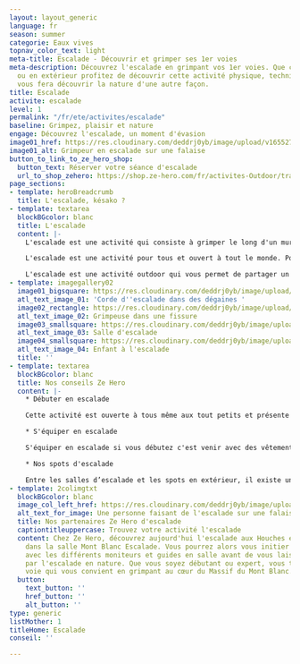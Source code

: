 ```yaml
---
layout: layout_generic
language: fr
season: summer
categorie: Eaux vives
topnav_color_text: light
meta-title: Escalade - Découvrir et grimper ses 1er voies
meta-description: Découvrez l'escalade en grimpant vos 1er voies. Que ce soit en intérieur
  ou en extérieur profitez de découvrir cette activité physique, technique et qui
  vous fera découvrir la nature d'une autre façon. 
title: Escalade
activite: escalade
level: 1
permalink: "/fr/ete/activites/escalade"
baseline: Grimpez, plaisir et nature
engage: Découvrez l'escalade, un moment d'évasion
image01_href: https://res.cloudinary.com/deddrj0yb/image/upload/v1655278364/website/escalade/tommy-lisbin-g5F4ZzeNEgY-unsplash.jpg
image01_alt: Grimpeur en escalade sur une falaise
button_to_link_to_ze_hero_shop:
  button_text: Réserver votre séance d'escalade
  url_to_shop_zehero: https://shop.ze-hero.com/fr/activites-Outdoor/trail?calessonstype=all&catypegenderlistsummer=all&calessonsactivitytype=Escalade&start-date=
page_sections:
- template: heroBreadcrumb
  title: L'escalade, késako ?
- template: textarea
  blockBGcolor: blanc
  title: L'escalade
  content: |-
    L'escalade est une activité qui consiste à grimper le long d'un mur, d'une paroi, d'une falaise, d'une montagne, une voie afin d'atteindre le sommet. A l'aide vos doigts, de vos mains, de vos pieds et jambes, de la force musculaire et de la technique, vous évoluerez sur la paroi. L'escalade se pratique en salle ou nature. En salle on retrouve l'escalade en voie, c’est-à-dire que vous êtes assuré par une personne, avec une corde et donc vous grimpez des voies d'environ 10m. Vous retrouverez également l'escalade de bloc. Cette pratique ne nécessite pas de matériel, seulement les chaussons puisque vous grimpez des hauteurs de 3m maximum. En nature vous pourrez également trouver des spots de bloc mais surtout grimper des voies en nature dans des cadres magnifiques.

    L'escalade est une activité pour tous et ouvert à tout le monde. Pour ceux qu'ils veulent s'initier à cette pratique, un guide vous accompagnera avec le matériel nécessaire et vous expliquera comment assurer et bien grimper.

    L'escalade est une activité outdoor qui vous permet de partager un moment dans des lieux naturels, avec vos amis ou votre famille, en se dépassant.
- template: imagegallery02
  image01_bigsquare: https://res.cloudinary.com/deddrj0yb/image/upload/v1655278285/website/escalade/brook-anderson-gTQbZXL417Q-unsplash.jpg
  atl_text_image_01: 'Corde d''escalade dans des dégaines '
  image02_rectangle: https://res.cloudinary.com/deddrj0yb/image/upload/v1655278364/website/escalade/tommy-lisbin-g5F4ZzeNEgY-unsplash.jpg
  atl_text_image_02: Grimpeuse dans une fissure
  image03_smallsquare: https://res.cloudinary.com/deddrj0yb/image/upload/v1655278424/website/escalade/jonathan-j-castellon-FHNgTEuxyJA-unsplash.jpg
  atl_text_image_03: Salle d'escalade
  image04_smallsquare: https://res.cloudinary.com/deddrj0yb/image/upload/v1654065065/website/Mont%20Blanc%20Escalade/rachel-GGlz-QSvL38-unsplash.jpg
  atl_text_image_04: Enfant à l'escalade
  title: ''
- template: textarea
  blockBGcolor: blanc
  title: Nos conseils Ze Hero
  content: |-
    * Débuter en escalade

    Cette activité est ouverte à tous même aux tout petits et présente différents niveaux et difficultés de voies. On parle alors de la cotation et on vous commencera généralement sur du 4 (a puis b puis c) puis la difficulté la plus haute se trouve vers 9. Le moniteur s'occupera de vous apporter tout le matériel nécessaire, que nous verrons juste ci-dessous. Il vous expliquera les différentes techniques et il vous assurera en toute sécurité. Vous pourrez alors penser uniquement à grimper. Au départ, nous avons tendance à grimper en force et de garder les bras pliés, il faut essayer de garder les bras tendus et de pousser beaucoup avec nos jambes. Vous pourrez alors découvrir une autre facette de la nature et de sa roche, prendre de la hauteur, partagé un moment à plusieurs et vous dépasser.

    * S'équiper en escalade

    S'équiper en escalade si vous débutez c'est venir avec des vêtements de sport, léger et confortable afin d'avoir un maximum de liberté de mouvement. Il est parfois idéal d'avoir un pantalon ou short long afin de protéger les genoux des frottements. Ensuite, vous serez équipé d'un casque (obligatoire en extérieur) et d'un baudrier. Vous serez chaussé de chausson d'escalade afin d'adhérer parfaitement sur les prises et de ne pas glisser. Ensuite, il faudra donc une corde d'escalade afin d'être assuré. Sur le baudrier il faudra des mousquetons ainsi qu'un descendeur (grigri) ou système de frein. Il faudra également des dégaines qui permettent de grimper en tête et d'être assuré. Pour finir, vous pourrez avoir besoin de magnésie afin d'avoir les mains qui accrochent au mieux les prises (c'est une poudre blanche).

    * Nos spots d'escalade

    Entre les salles d’escalade et les spots en extérieur, il existe un choix incroyable de lieu où grimper. En extérieur, il est important de regarder les topos d’un spot afin de vérifier les cotations et savoir si le lieu est aux normes et sécurisé. Dans le Sud de la France on retrouve énormément de spots tel qu’à Saint Jeannet, le Broc, Bonson, les gorges du Loup, la Turbie mais aussi les calanques, la Sainte Victoire. Orcières est également un spot très reconnu. En Savoie et Haute Savoie, vous trouverez de nombreux spots près de Chamonix, d’Annecy. L’Isère et ses nombreux massifs qui entourent Grenoble, offrent énormément de voies. En Ardèche, Drome, Aveyron vous pourrez également trouver de superbes voies d’escalade pour débuter.
- template: 2colimgtxt
  blockBGcolor: blanc
  image_col_left_href: https://res.cloudinary.com/deddrj0yb/image/upload/v1655278424/website/escalade/jonathan-j-castellon-FHNgTEuxyJA-unsplash.jpg
  alt_text_for_image: Une personne faisant de l'escalade sur une falaise
  title: Nos partenaires Ze Hero d'escalade
  captiontitleuppercase: Trouvez votre activité l'escalade
  content: Chez Ze Hero, découvrez aujourd'hui l'escalade aux Houches en Haute Savoie
    dans la salle Mont Blanc Escalade. Vous pourrez alors vous initier à l'escalade
    avec les différents moniteurs et guides en salle avant de vous laisser tenter
    par l'escalade en nature. Que vous soyez débutant ou expert, vous trouverez la
    voie qui vous convient en grimpant au cœur du Massif du Mont Blanc.
  button:
    text_button: ''
    href_button: ''
    alt_button: ''
type: generic
listMother: 1
titleHome: Escalade
conseil: ''

---
```

